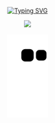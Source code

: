 <div align="center" width="50">

<a href="https://git.io/typing-svg"><img src="https://readme-typing-svg.demolab.com?font=sans+google&size=30&duration=1000&pause=1000&color=42D0FF&width=435&lines=hello;what+are+u+looking+at%3F" alt="Typing SVG" /></a>

<img src="https://github.com/Gumball007/Gumball007/blob/main/gifs/SV2.gif" href="https://github.com/sp-xd" width="84%"/> <br>

<img src="https://github.com/Gumball007/Gumball007/blob/output/github-contribution-grid-snake.svg">
